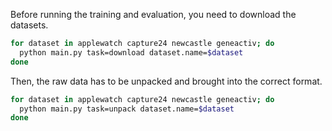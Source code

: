 Before running the training and evaluation, you need to download the datasets.

```bash
for dataset in applewatch capture24 newcastle geneactiv; do
  python main.py task=download dataset.name=$dataset
done
```

Then, the raw data has to be unpacked and brought into the correct format.

```bash
for dataset in applewatch capture24 newcastle geneactiv; do
  python main.py task=unpack dataset.name=$dataset
done
```